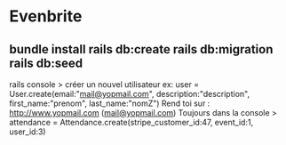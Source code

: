 # Evenbrite
bundle install
rails db:create
rails db:migration
rails db:seed
---
rails console > créer un nouvel utilisateur ex: user = User.create(email:"mail@yopmail.com", description:"description", first_name:"prenom", last_name:"nomZ")
Rend toi sur : http://www.yopmail.com (mail@yopmail.com)
Toujours dans la console > attendance = Attendance.create(stripe_customer_id:47, event_id:1, user_id:3)
